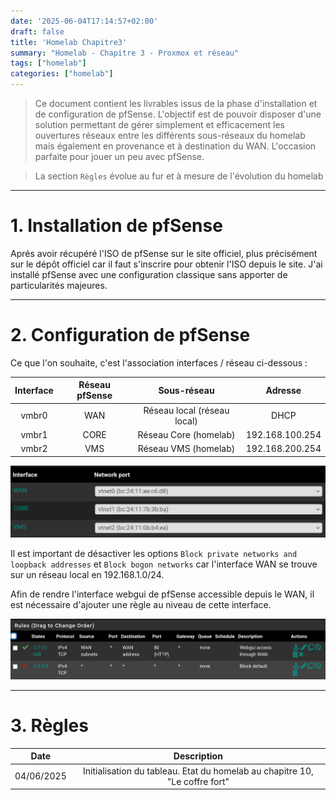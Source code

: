 ```yaml
---
date: '2025-06-04T17:14:57+02:00'
draft: false
title: 'Homelab Chapitre3'
summary: "Homelab - Chapitre 3 - Proxmox et réseau"
tags: ["homelab"]
categories: ["homelab"]
---
```


> Ce document contient les livrables issus de la phase d'installation et de configuration de pfSense. L'objectif est de pouvoir disposer d'une solution permettant de gérer simplement et efficacement les ouvertures réseaux entre les différents sous-réseaux du homelab mais également en provenance et à destination du WAN. L'occasion parfaite pour jouer un peu avec pfSense.

> La section `Règles` évolue au fur et à mesure de l'évolution du homelab

---

# 1. Installation de pfSense

Aprés avoir récupéré l'ISO de pfSense sur le site officiel, plus précisément sur le dépôt officiel car il faut s'inscrire pour obtenir l'ISO depuis le site. J'ai installé pfSense avec une configuration classique sans apporter de particularités majeures.

---

# 2. Configuration de pfSense

Ce que l'on souhaite, c'est l'association interfaces / réseau ci-dessous :

| Interface      | Réseau pfSense     | Sous-réseau | Adresse
|:-:    |:-:    |:-:    |:-:
| vmbr0     | WAN      | Réseau local (réseau local) | DHCP
| vmbr1     | CORE      | Réseau Core (homelab) | 192.168.100.254
| vmbr2     | VMS     | Réseau VMS (homelab) | 192.168.200.254

![Interfaces configuration](/static/images/interfaces-configuration.png)

Il est important de désactiver les options `Block private networks and loopback addresses` et `Block bogon networks` car l'interface WAN se trouve sur un réseau local en 192.168.1.0/24.

Afin de rendre l'interface webgui de pfSense accessible depuis le WAN, il est nécessaire d'ajouter une règle au niveau de cette interface.

![Imageswebgui rule](/static/images/webgui-rule.png)

---

# 3. Règles

| Date     | Description    | 
|:-:    |:-:    |
| 04/06/2025     | Initialisation du tableau. Etat du homelab au chapitre 10, "Le coffre fort" |


